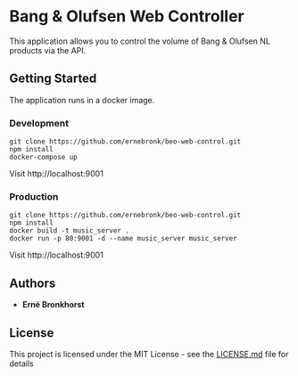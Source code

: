 # Bang & Olufsen Web Controller

This application allows you to control the volume of Bang & Olufsen NL products via the API.

## Getting Started

The application runs in  a docker image.

### Development
```
git clone https://github.com/ernebronk/beo-web-control.git
npm install
docker-compose up
```

Visit http://localhost:9001

### Production

```
git clone https://github.com/ernebronk/beo-web-control.git
npm install
docker build -t music_server .
docker run -p 80:9001 -d --name music_server music_server
```

Visit http://localhost:9001


## Authors

* **Erné Bronkhorst**

## License

This project is licensed under the MIT License - see the [LICENSE.md](LICENSE.md) file for details
